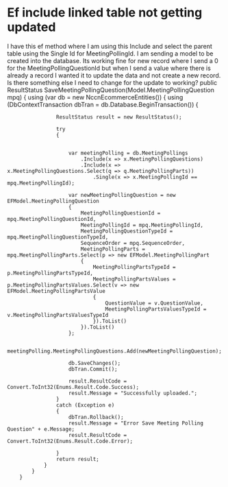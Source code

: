 
# Ef include linked table not getting updated

I have this ef method where I am using this Include and select the parent table using the Single Id for MeetingPollingId. I am sending a model to be created into the database. Its working fine for new record where I send a 0 for the MeetingPollingQuestionId but when I send a value where there is already a record I wanted it to update the data and not create a new record. Is there something else I need to change for the update to working?
public ResultStatus SaveMeetingPollingQuestion(Model.MeetingPollingQuestion mpq)
        {
            using (var db = new NccnEcommerceEntities())
            {
                using (DbContextTransaction dbTran = db.Database.BeginTransaction())
                {

                    ResultStatus result = new ResultStatus();

                    try
                    {


                        var meetingPolling = db.MeetingPollings
                            .Include(x => x.MeetingPollingQuestions)
                            .Include(x => x.MeetingPollingQuestions.Select(q => q.MeetingPollingParts))
                                .Single(x => x.MeetingPollingId == mpq.MeetingPollingId);

                        var newMeetingPollingQuestion = new EFModel.MeetingPollingQuestion
                        {
                            MeetingPollingQuestionId = mpq.MeetingPollingQuestionId,
                            MeetingPollingId = mpq.MeetingPollingId,
                            MeetingPollingQuestionTypeId = mpq.MeetingPollingQuestionTypeId,
                            SequenceOrder = mpq.SequenceOrder,
                            MeetingPollingParts = mpq.MeetingPollingParts.Select(p => new EFModel.MeetingPollingPart
                            {
                                MeetingPollingPartsTypeId = p.MeetingPollingPartsTypeId,
                                MeetingPollingPartsValues = p.MeetingPollingPartsValues.Select(v => new EFModel.MeetingPollingPartsValue
                                {
                                    QuestionValue = v.QuestionValue,
                                    MeetingPollingPartsValuesTypeId = v.MeetingPollingPartsValuesTypeId
                                }).ToList()
                            }).ToList()
                        };

                        meetingPolling.MeetingPollingQuestions.Add(newMeetingPollingQuestion);

                        db.SaveChanges();
                        dbTran.Commit();

                        result.ResultCode = Convert.ToInt32(Enums.Result.Code.Success);
                        result.Message = "Successfully uploaded.";
                    }
                    catch (Exception e)
                    {
                        dbTran.Rollback();
                        result.Message = "Error Save Meeting Polling Question" + e.Message;
                        result.ResultCode = Convert.ToInt32(Enums.Result.Code.Error);

                    }
                    return result;
                }
            }
        }


        